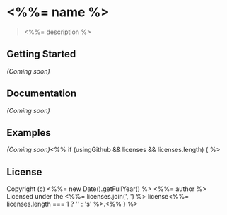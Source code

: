 # <%%= name %>

> <%%= description %>

## Getting Started

_(Coming soon)_

## Documentation
_(Coming soon)_

## Examples
_(Coming soon)_<%% if (usingGithub && licenses && licenses.length) { %>

## License

Copyright (c) <%%= new Date().getFullYear() %> <%%= author %>   
Licensed under the <%%= licenses.join(', ') %> license<%%= licenses.length === 1 ? '' : 's' %>.<%% } %>
